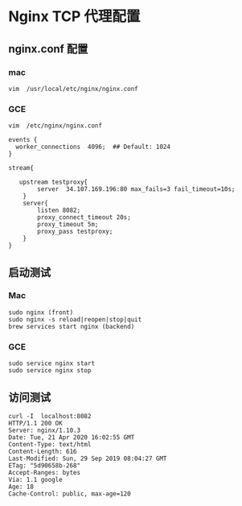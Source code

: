 

# Nginx TCP 代理配置
## nginx.conf 配置
### mac


```
vim  /usr/local/etc/nginx/nginx.conf  
```



### GCE


```
vim  /etc/nginx/nginx.conf 
```

```
events {
  worker_connections  4096;  ## Default: 1024
}

stream{
   
   upstream testproxy{
        server  34.107.169.196:80 max_fails=3 fail_timeout=10s;  
    }
    server{
        listen 8082;
        proxy_connect_timeout 20s;
        proxy_timeout 5m;
        proxy_pass testproxy;
    }
}
```


## 启动测试


### Mac


```
sudo nginx (front)
sudo nginx -s reload|reopen|stop|quit
brew services start nginx (backend)
```



### GCE


```
sudo service nginx start
sudo service nginx stop
```



## 访问测试


```
curl -I  localhost:8082
HTTP/1.1 200 OK
Server: nginx/1.10.3
Date: Tue, 21 Apr 2020 16:02:55 GMT
Content-Type: text/html
Content-Length: 616
Last-Modified: Sun, 29 Sep 2019 08:04:27 GMT
ETag: "5d90658b-268"
Accept-Ranges: bytes
Via: 1.1 google
Age: 18
Cache-Control: public, max-age=120
```
